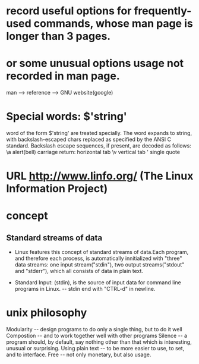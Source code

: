 # record useful options for frequently-used commands, whose man page is longer than 3 pages.
# or some unusual options usage not recorded in man page.
man --> reference --> GNU website(google)


# Special words: $'string'
word of the form $'string' are treated specially. The word expands to string, with
backslash-escaped chars replaced as specified by the ANSI C standard. Backslash escape sequences,
if present, are decoded as follows:
    \a	alert(bell)
    carriage return:	horizontal tab
    \v	vertical tab
    \'  single quote


# URL	http://www.linfo.org/ (The Linux Information Project)
# concept
##  Standard streams of data
* Linux features this concept of standard streams of data.Each program,
and therefore each process, is automatically innitialized with "three"
data streams: one input stream("stdin"), two output streams("stdout" and "stderr"), which all consists of data in plain text. 

* Standard Input: (stdin), is the source of input data for command line programs in Linux.
-- stdin end with "CTRL-d" in newline.



# unix philosophy
Modularity  -- design programs to do only a single thing, but to do it well
Compostion -- and to work together well with other programs
Silence	-- a program should, by default, say nothing other than that which is interesting, unusual or surprising.
Using plain text -- to be more easier to use, to set, and to interface.
Free --	not only monetary, but also usage.
